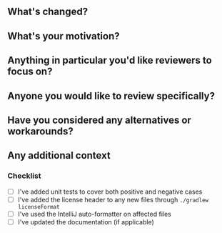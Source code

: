 <!--
Thank you for taking the time to contribute to mod-connect!
Feel free to delete any sections that don't apply to your pull request.
-->

## What's changed?
<!-- A brief description of the changes in this pull request -->

## What's your motivation?
<!-- This can link to close a separate issue, or be described on the pull request itself -->

## Anything in particular you'd like reviewers to focus on?
<!-- You can also start a discussion on particular aspects of your implementation on the files tab 
yourself. -->

## Anyone you would like to review specifically?
<!-- @mention them here -->

## Have you considered any alternatives or workarounds?
<!-- Any other ways to solve the problem, or ways to work around the problem. -->

## Any additional context
<!-- Any thoughts you would like to share in addition to the above. -->

### Checklist
- [ ] I've added unit tests to cover both positive and negative cases
- [ ] I've added the license header to any new files through `./gradlew licenseFormat`
- [ ] I've used the IntelliJ auto-formatter on affected files
- [ ] I've updated the documentation (if applicable)
